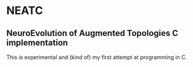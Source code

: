 
# NEATC

## NeuroEvolution of Augmented Topologies C implementation

This is experimental and (kind of) my first attempt at programming in C.
